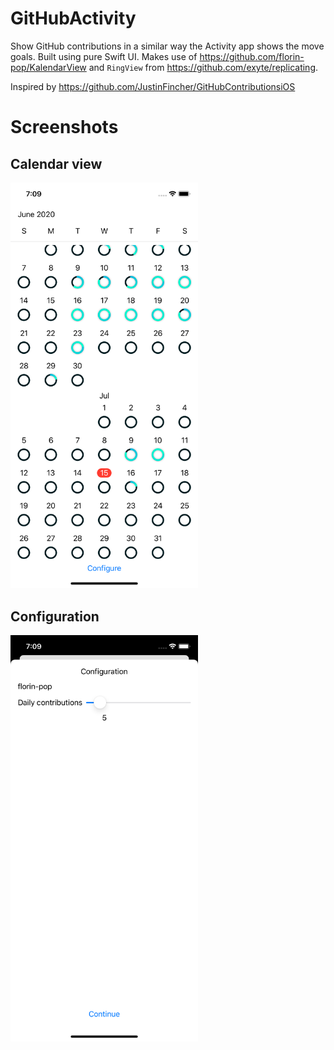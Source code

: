 # GitHubActivity

Show GitHub contributions in a similar way the Activity app shows the move goals. Built using pure Swift UI.
Makes use of https://github.com/florin-pop/KalendarView and `RingView` from https://github.com/exyte/replicating.

Inspired by https://github.com/JustinFincher/GitHubContributionsiOS

# Screenshots

## Calendar view

<img src="Screenshots/contributions_calendar.png" width="300">

## Configuration

<img src="Screenshots/configuration.png" width="300">
